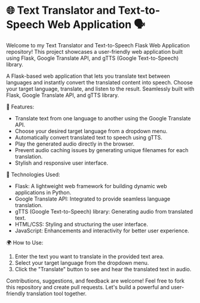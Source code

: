# 🌐 Text Translator and Text-to-Speech Web Application 🗣️

Welcome to my Text Translator and Text-to-Speech Flask Web Application repository! This project showcases a user-friendly web application built using Flask, Google Translate API, and gTTS (Google Text-to-Speech) library.

A Flask-based web application that lets you translate text between languages and instantly convert the translated content into speech. Choose your target language, translate, and listen to the result. Seamlessly built with Flask, Google Translate API, and gTTS library.



🚀 Features:
- Translate text from one language to another using the Google Translate API.
- Choose your desired target language from a dropdown menu.
- Automatically convert translated text to speech using gTTS.
- Play the generated audio directly in the browser.
- Prevent audio caching issues by generating unique filenames for each translation.
- Stylish and responsive user interface.

🔧 Technologies Used:
- Flask: A lightweight web framework for building dynamic web applications in Python.
- Google Translate API: Integrated to provide seamless language translation.
- gTTS (Google Text-to-Speech) library: Generating audio from translated text.
- HTML/CSS: Styling and structuring the user interface.
- JavaScript: Enhancements and interactivity for better user experience.

🌍 How to Use:
1. Enter the text you want to translate in the provided text area.
2. Select your target language from the dropdown menu.
3. Click the "Translate" button to see and hear the translated text in audio.


Contributions, suggestions, and feedback are welcome! Feel free to fork this repository and create pull requests. Let's build a powerful and user-friendly translation tool together.
